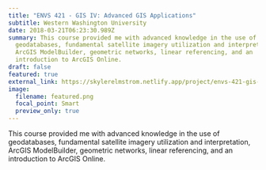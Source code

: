 ```yaml
---
title: "ENVS 421 - GIS IV: Advanced GIS Applications"
subtitle: Western Washington University
date: 2018-03-21T06:23:30.989Z
summary: This course provided me with advanced knowledge in the use of
  geodatabases, fundamental satellite imagery utilization and interpretation,
  ArcGIS ModelBuilder, geometric networks, linear referencing, and an
  introduction to ArcGIS Online.
draft: false
featured: true
external_link: https://skylerelmstrom.netlify.app/project/envs-421-gis-iv-advanced-gis-applications/
image:
  filename: featured.png
  focal_point: Smart
  preview_only: true
---
```

This course provided me with advanced knowledge in the use of geodatabases, fundamental satellite imagery utilization and interpretation, ArcGIS ModelBuilder, geometric networks, linear referencing, and an introduction to ArcGIS Online.